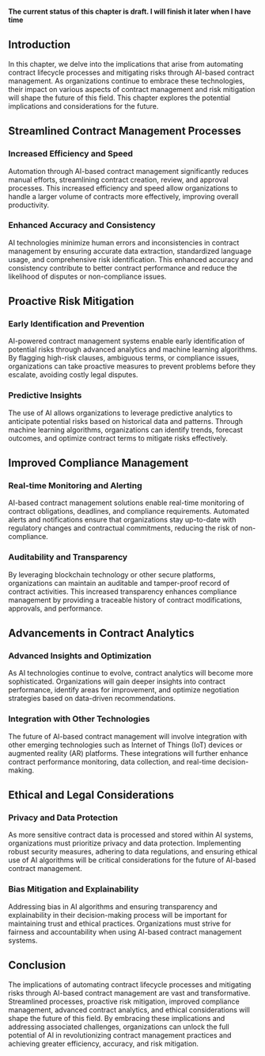 **The current status of this chapter is draft. I will finish it later when I have time**

Introduction
------------

In this chapter, we delve into the implications that arise from automating contract lifecycle processes and mitigating risks through AI-based contract management. As organizations continue to embrace these technologies, their impact on various aspects of contract management and risk mitigation will shape the future of this field. This chapter explores the potential implications and considerations for the future.

Streamlined Contract Management Processes
-----------------------------------------

### Increased Efficiency and Speed

Automation through AI-based contract management significantly reduces manual efforts, streamlining contract creation, review, and approval processes. This increased efficiency and speed allow organizations to handle a larger volume of contracts more effectively, improving overall productivity.

### Enhanced Accuracy and Consistency

AI technologies minimize human errors and inconsistencies in contract management by ensuring accurate data extraction, standardized language usage, and comprehensive risk identification. This enhanced accuracy and consistency contribute to better contract performance and reduce the likelihood of disputes or non-compliance issues.

Proactive Risk Mitigation
-------------------------

### Early Identification and Prevention

AI-powered contract management systems enable early identification of potential risks through advanced analytics and machine learning algorithms. By flagging high-risk clauses, ambiguous terms, or compliance issues, organizations can take proactive measures to prevent problems before they escalate, avoiding costly legal disputes.

### Predictive Insights

The use of AI allows organizations to leverage predictive analytics to anticipate potential risks based on historical data and patterns. Through machine learning algorithms, organizations can identify trends, forecast outcomes, and optimize contract terms to mitigate risks effectively.

Improved Compliance Management
------------------------------

### Real-time Monitoring and Alerting

AI-based contract management solutions enable real-time monitoring of contract obligations, deadlines, and compliance requirements. Automated alerts and notifications ensure that organizations stay up-to-date with regulatory changes and contractual commitments, reducing the risk of non-compliance.

### Auditability and Transparency

By leveraging blockchain technology or other secure platforms, organizations can maintain an auditable and tamper-proof record of contract activities. This increased transparency enhances compliance management by providing a traceable history of contract modifications, approvals, and performance.

Advancements in Contract Analytics
----------------------------------

### Advanced Insights and Optimization

As AI technologies continue to evolve, contract analytics will become more sophisticated. Organizations will gain deeper insights into contract performance, identify areas for improvement, and optimize negotiation strategies based on data-driven recommendations.

### Integration with Other Technologies

The future of AI-based contract management will involve integration with other emerging technologies such as Internet of Things (IoT) devices or augmented reality (AR) platforms. These integrations will further enhance contract performance monitoring, data collection, and real-time decision-making.

Ethical and Legal Considerations
--------------------------------

### Privacy and Data Protection

As more sensitive contract data is processed and stored within AI systems, organizations must prioritize privacy and data protection. Implementing robust security measures, adhering to data regulations, and ensuring ethical use of AI algorithms will be critical considerations for the future of AI-based contract management.

### Bias Mitigation and Explainability

Addressing bias in AI algorithms and ensuring transparency and explainability in their decision-making process will be important for maintaining trust and ethical practices. Organizations must strive for fairness and accountability when using AI-based contract management systems.

Conclusion
----------

The implications of automating contract lifecycle processes and mitigating risks through AI-based contract management are vast and transformative. Streamlined processes, proactive risk mitigation, improved compliance management, advanced contract analytics, and ethical considerations will shape the future of this field. By embracing these implications and addressing associated challenges, organizations can unlock the full potential of AI in revolutionizing contract management practices and achieving greater efficiency, accuracy, and risk mitigation.
